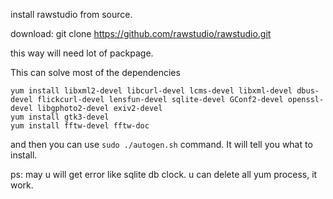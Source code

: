 install rawstudio from source.


download: git clone https://github.com/rawstudio/rawstudio.git 



this way will need lot of packpage.



This can solve most of the dependencies

```
yum install libxml2-devel libcurl-devel lcms-devel libxml-devel dbus-devel flickcurl-devel lensfun-devel sqlite-devel GConf2-devel openssl-devel libgphoto2-devel exiv2-devel
yum install gtk3-devel
yum install fftw-devel fftw-doc
```

and then you can use `sudo ./autogen.sh` command. It will tell you what to install.

ps: may u will get error like sqlite db clock. u can delete all yum process, it work.
